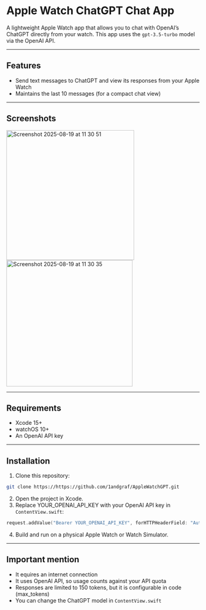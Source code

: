 # Apple Watch ChatGPT Chat App

A lightweight Apple Watch app that allows you to chat with OpenAI’s ChatGPT directly from your watch. This app uses the `gpt-3.5-turbo` model via the OpenAI API.

---

## Features

- Send text messages to ChatGPT and view its responses from your Apple Watch
- Maintains the last 10 messages (for a compact chat view)

---

## Screenshots


<img width="333" height="339" alt="Screenshot 2025-08-19 at 11 30 51" src="https://github.com/user-attachments/assets/27a2d577-8c50-4ed0-9564-0a5cb3d8d37e" />
<img width="329" height="330" alt="Screenshot 2025-08-19 at 11 30 35" src="https://github.com/user-attachments/assets/e9d324d5-beeb-43a1-af6a-abd3af473421" />

---

## Requirements

- Xcode 15+
- watchOS 10+
- An OpenAI API key

---

## Installation

1. Clone this repository:

```bash
git clone https://https://github.com/1andgraf/AppleWatchGPT.git
```

2. Open the project in Xcode.
3. Replace YOUR_OPENAI_API_KEY with your OpenAI API key in `ContentView.swift`:

```swift
request.addValue("Bearer YOUR_OPENAI_API_KEY", forHTTPHeaderField: "Authorization")
```

4. Build and run on a physical Apple Watch or Watch Simulator.

---

## Important mention

- It equires an internet connection
- It uses OpenAI API, so usage counts against your API quota
- Responses are limited to 150 tokens, but it is configurable in code (max_tokens)
- You can change the ChatGPT model in `ContentView.swift`
